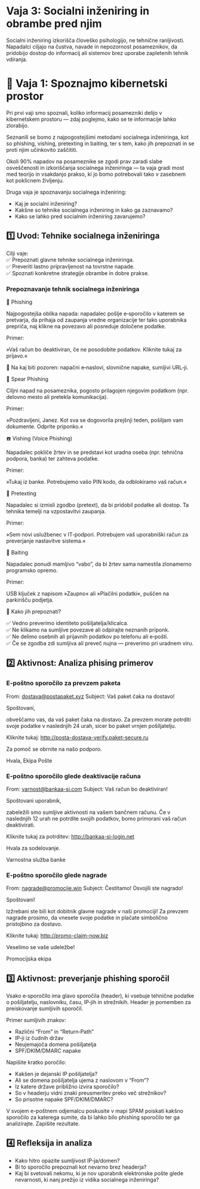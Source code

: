 # Vaja 3: Socialni inženiring in obrambe pred njim

Socialni inženiring izkorišča človeško psihologijo, ne tehnične ranljivosti.
Napadalci ciljajo na čustva, navade in nepozornost posameznikov, da pridobijo dostop do informacij ali sistemov brez uporabe zapletenih tehnik vdiranja.

# 🧪 Vaja 1: Spoznajmo kibernetski prostor

Pri prvi vaji smo spoznali, koliko informacij posamezniki delijo v kibernetskem prostoru — zdaj poglejmo, kako se te informacije lahko zlorabijo.

Seznanili se bomo z najpogostejšimi metodami socialnega inženiringa, kot so phishing, vishing, pretexting in baiting, ter s tem, kako jih prepoznati in se proti njim učinkovito zaščititi.

Okoli 90% napadov na posameznike se zgodi prav zaradi slabe osveščenosti in izkoriščanja socialnega inženiringa — ta vaja gradi most med teorijo in vsakdanjo prakso, ki jo bomo potrebovali tako v zasebnem kot poklicnem življenju.

Druga vaja je spoznavanju socialnega inženiring:

- Kaj je socialni inženiring?
- Kakšne so tehnike socialnega inženiring in kako ga zaznavamo?
- Kako se lahko pred socialnim inženiring zavarujemo?

## 1️⃣ Uvod: Tehnike socialnega inženiringa

Cilji vaje:  
✅ Prepoznati glavne tehnike socialnega inženiringa.  
✅ Preveriti lastno pripravljenost na tovrstne napade.  
✅ Spoznati konkretne strategije obrambe in dobre prakse.  

### Prepoznavanje tehnik socialnega inženiringa

📧 Phishing

Najpogostejša oblika napada: napadalec pošlje e‑sporočilo v katerem se pretvarja, da prihaja od zaupanja vredne organizacije ter tako uporabnika prepriča, naj klikne na povezavo ali posreduje določene podatke.

Primer:

»Vaš račun bo deaktiviran, če ne posodobite podatkov. Kliknite tukaj za prijavo.«

🛑 Na kaj biti pozoren: napačni e‑naslovi, slovnične napake, sumljivi URL‑ji.

🎯 Spear Phishing

Ciljni napad na posameznika, pogosto prilagojen njegovim podatkom (npr. delovno mesto ali pretekla komunikacija).

Primer:

»Pozdravljeni, Janez. Kot sva se dogovorila prejšnji teden, pošiljam vam dokumente. Odprite priponko.«

☎️ Vishing (Voice Phishing)

Napadalec pokliče žrtev in se predstavi kot uradna oseba (npr. tehnična podpora, banka) ter zahteva podatke.

Primer:

»Tukaj iz banke. Potrebujemo vašo PIN kodo, da odblokiramo vaš račun.«

📝 Pretexting

Napadalec si izmisli zgodbo (pretext), da bi pridobil podatke ali dostop. Ta tehnika temelji na vzpostavitvi zaupanja.

Primer:

»Sem novi uslužbenec v IT‑podpori. Potrebujem vaš uporabniški račun za preverjanje nastavitve sistema.«

🎁 Baiting

Napadalec ponudi mamljivo “vabo”, da bi žrtev sama namestila zlonamerno programsko opremo.

Primer:

USB ključek z napisom »Zaupno« ali »Plačilni podatki«, puščen na parkirišču podjetja.

🎯 Kako jih prepoznati?

✅ Vedno preverimo identiteto pošiljatelja/klicalca.  
✅ Ne klikamo na sumljive povezave ali odpirajte neznanih priponk.  
✅ Ne delimo osebnih ali prijavnih podatkov po telefonu ali e‑pošti.  
✅ Če se zgodba zdi sumljiva ali preveč nujna — preverimo pri uradnem viru.  

## 2️⃣ Aktivnost: Analiza phising primerov

### E-poštno sporočilo za prevzem paketa

From: dostava@postapaket.xyz
Subject: Vaš paket čaka na dostavo!

Spoštovani,

obveščamo vas, da vaš paket čaka na dostavo. Za prevzem morate potrditi svoje podatke v naslednjih 24 urah, sicer bo paket vrnjen pošiljatelju.

Kliknite tukaj: http://posta-dostava-verify.paket-secure.ru

Za pomoč se obrnite na našo podporo.

Hvala,
Ekipa Pošte

### E-poštno sporočilo glede deaktivacije računa

From: varnost@bankaa-si.com
Subject: Vaš račun bo deaktiviran!

Spoštovani uporabnik,

zabeležili smo sumljive aktivnosti na vašem bančnem računu. Če v naslednjih 12 urah ne potrdite svojih podatkov, bomo primorani vaš račun deaktivirati.

Kliknite tukaj za potrditev: http://bankaa-si-login.net

Hvala za sodelovanje.

Varnostna služba banke

### E-poštno sporočilo glede nagrade

From: nagrade@promocije.win
Subject: Čestitamo! Osvojili ste nagrado!

Spoštovani!

Izžrebani ste bili kot dobitnik glavne nagrade v naši promociji! Za prevzem nagrade prosimo, da vnesete svoje podatke in plačate simbolično pristojbino za dostavo.

Kliknite tukaj: http://promo-claim-now.biz

Veselimo se vaše udeležbe!

Promocijska ekipa

## 3️⃣ Aktivnost: preverjanje phishing sporočil

Vsako e‑sporočilo ima glavo sporočila (header), ki vsebuje tehnične podatke o pošiljatelju, naslovniku, času, IP‑jih in strežnikih. Header je pomemben za preiskovanje sumljivih sporočil.

Primer sumljivih znakov:
- Različni “From” in “Return‑Path”
- IP‑ji iz čudnih držav
- Neujemajoča domena pošiljatelja
- SPF/DKIM/DMARC napake

Napišite kratko poročilo:
- Kakšen je dejanski IP pošiljatelja?
- Ali se domena pošiljatelja ujema z naslovom v “From”?
- Iz katere države približno izvira sporočilo?
- So v headerju vidni znaki preusmeritev preko več strežnikov?
- So prisotne napake SPF/DKIM/DMARC?

V svojem e-poštnem odjemalcu poskusite v mapi SPAM poiskati kakšno sporočilo za katerega sumite, da bi lahko bilo phishing sporočilo ter ga analizirajte. Zapišite rezultate. 

## 4️⃣ Refleksija in analiza

- Kako hitro opazite sumljivost IP‑ja/domen?
- Bi to sporočilo prepoznali kot nevarno brez headerja?
- Kaj bi svetovali nekomu, ki je nov uporabnik elektronske pošte glede nevarnosti, ki nanj prežijo iz vidika socialnega inženiringa?